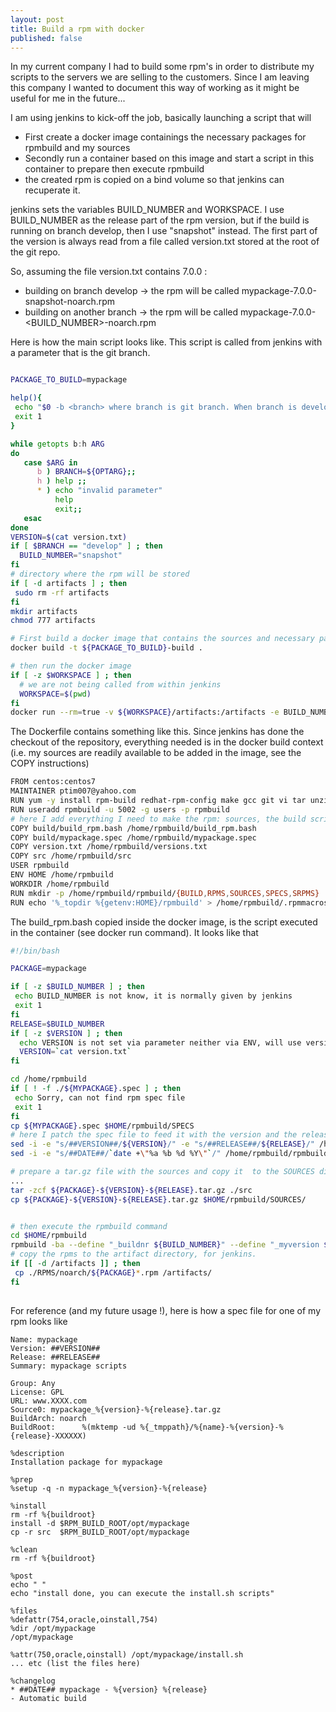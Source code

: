 ```yaml
---
layout: post
title: Build a rpm with docker
published: false
---
```


In my current company I had to build some rpm's in order to distribute my scripts to the servers we are selling to the customers. Since I am leaving this company I wanted to document this way of working as it might be useful for me in the future...

I am using jenkins to kick-off the job, basically launching a script that will
* First create a docker image containings the necessary packages for rpmbuild and my sources
* Secondly run a container based on this image and start a script in this container to prepare then execute rpmbuild
* the created rpm is copied on a bind volume so that jenkins can recuperate it.

jenkins sets the variables BUILD_NUMBER and WORKSPACE. I use BUILD_NUMBER as the release part of the rpm version, but if the build is running on branch develop, then I use "snapshot" instead. The first part of the version is always read from a file called version.txt stored at the root of the git repo. 

So, assuming the file version.txt contains 7.0.0 :

* building on branch develop -> the rpm will be called mypackage-7.0.0-snapshot-noarch.rpm
* building on another branch -> the rpm will be called mypackage-7.0.0-<BUILD_NUMBER>-noarch.rpm

Here is how the main script looks like. This script is called from jenkins with a parameter that is the git branch.

``` bash

PACKAGE_TO_BUILD=mypackage

help(){
 echo "$0 -b <branch> where branch is git branch. When branch is develop, snapshot will be added to the version"
 exit 1
}

while getopts b:h ARG
do
   case $ARG in
      b ) BRANCH=${OPTARG};;
      h ) help ;;
      * ) echo "invalid parameter"
          help
          exit;;
   esac
done
VERSION=$(cat version.txt)
if [ $BRANCH == "develop" ] ; then
  BUILD_NUMBER="snapshot"
fi
# directory where the rpm will be stored
if [ -d artifacts ] ; then
 sudo rm -rf artifacts
fi
mkdir artifacts
chmod 777 artifacts

# First build a docker image that contains the sources and necessary packages for rpmbuild
docker build -t ${PACKAGE_TO_BUILD}-build .

# then run the docker image
if [ -z $WORKSPACE ] ; then
  # we are not being called from within jenkins
  WORKSPACE=$(pwd)
fi
docker run --rm=true -v ${WORKSPACE}/artifacts:/artifacts -e BUILD_NUMBER=${BUILD_NUMBER} -e VERSION=$VERSION --user rpmbuild ${PACKAGE_TO_BUILD}-build /home/rpmbuild/build_rpm.bash

```

The Dockerfile contains something like this. Since jenkins has done the checkout of the repository, everything needed is in the docker build context (i.e. my sources are readily available to be added in the image, see the COPY instructions)

```bash
FROM centos:centos7
MAINTAINER ptim007@yahoo.com
RUN yum -y install rpm-build redhat-rpm-config make gcc git vi tar unzip rpmlint && yum clean all
RUN useradd rpmbuild -u 5002 -g users -p rpmbuild
# here I add everything I need to make the rpm: sources, the build script, etc...all of that was checkout from git by jenkins.
COPY build/build_rpm.bash /home/rpmbuild/build_rpm.bash
COPY build/mypackage.spec /home/rpmbuild/mypackage.spec
COPY version.txt /home/rpmbuild/versions.txt
COPY src /home/rpmbuild/src
USER rpmbuild
ENV HOME /home/rpmbuild
WORKDIR /home/rpmbuild
RUN mkdir -p /home/rpmbuild/rpmbuild/{BUILD,RPMS,SOURCES,SPECS,SRPMS}
RUN echo '%_topdir %{getenv:HOME}/rpmbuild' > /home/rpmbuild/.rpmmacros
```

The build_rpm.bash copied inside the docker image, is the script executed in the container (see docker run command). It looks like that

```bash
#!/bin/bash

PACKAGE=mypackage

if [ -z $BUILD_NUMBER ] ; then
 echo BUILD_NUMBER is not know, it is normally given by jenkins
 exit 1
fi
RELEASE=$BUILD_NUMBER
if [ -z $VERSION ] ; then
  echo VERSION is not set via parameter neither via ENV, will use version.txt
  VERSION=`cat version.txt`
fi

cd /home/rpmbuild
if [ ! -f ./${MYPACKAGE}.spec ] ; then
 echo Sorry, can not find rpm spec file 
 exit 1
fi
cp ${MYPACKAGE}.spec $HOME/rpmbuild/SPECS
# here I patch the spec file to feed it with the version and the release and the date
sed -i -e "s/##VERSION##/${VERSION}/" -e "s/##RELEASE##/${RELEASE}/" /home/rpmbuild/rpmbuild/SPECS/${PACKNAME}.spec
sed -i -e "s/##DATE##/`date +\"%a %b %d %Y\"`/" /home/rpmbuild/rpmbuild/SPECS/${PACKNAME}.spec

# prepare a tar.gz file with the sources and copy it  to the SOURCES directory
...
tar -zcf ${PACKAGE}-${VERSION}-${RELEASE}.tar.gz ./src
cp ${PACKAGE}-${VERSION}-${RELEASE}.tar.gz $HOME/rpmbuild/SOURCES/


# then execute the rpmbuild command
cd $HOME/rpmbuild
rpmbuild -ba --define "_buildnr ${BUILD_NUMBER}" --define "_myversion $VERSION" ./SPECS/${PACKAGE}.spec
# copy the rpms to the artifact directory, for jenkins.
if [[ -d /artifacts ]] ; then
 cp ./RPMS/noarch/${PACKAGE}*.rpm /artifacts/
fi
 
```

For reference (and my future usage !), here is how a spec file for one of my rpm looks like

```
Name: mypackage
Version: ##VERSION##
Release: ##RELEASE##
Summary: mypackage scripts

Group: Any
License: GPL
URL: www.XXXX.com
Source0: mypackage_%{version}-%{release}.tar.gz
BuildArch: noarch
BuildRoot:      %(mktemp -ud %{_tmppath}/%{name}-%{version}-%{release}-XXXXXX)

%description
Installation package for mypackage

%prep
%setup -q -n mypackage_%{version}-%{release}

%install
rm -rf %{buildroot}
install -d $RPM_BUILD_ROOT/opt/mypackage
cp -r src  $RPM_BUILD_ROOT/opt/mypackage

%clean
rm -rf %{buildroot}

%post
echo " "
echo "install done, you can execute the install.sh scripts"

%files
%defattr(754,oracle,oinstall,754)
%dir /opt/mypackage
/opt/mypackage

%attr(750,oracle,oinstall) /opt/mypackage/install.sh
... etc (list the files here)

%changelog
* ##DATE## mypackage - %{version} %{release}
- Automatic build
```